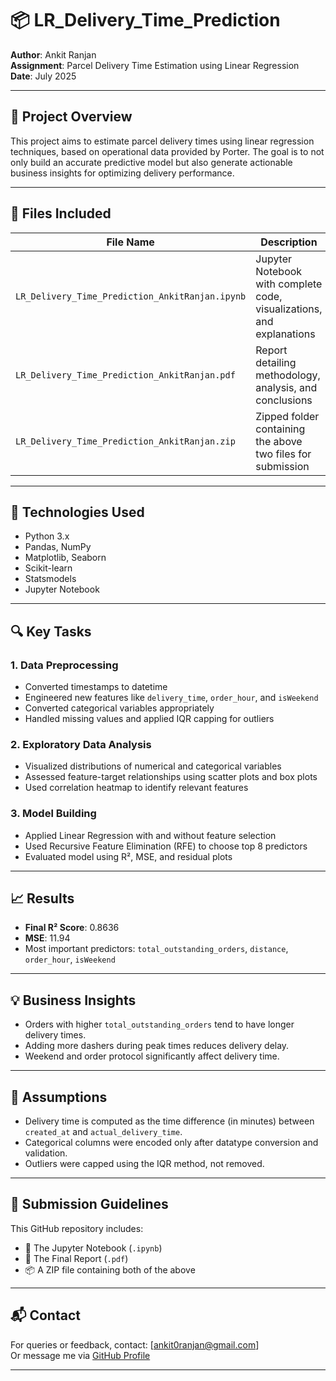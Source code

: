 # 📦 LR_Delivery_Time_Prediction

**Author**: Ankit Ranjan  
**Assignment**: Parcel Delivery Time Estimation using Linear Regression    
**Date**: July 2025  

---

## 📘 Project Overview

This project aims to estimate parcel delivery times using linear regression techniques, based on operational data provided by Porter. The goal is to not only build an accurate predictive model but also generate actionable business insights for optimizing delivery performance.

---

## 📂 Files Included

| File Name                                         | Description                                                                 |
|--------------------------------------------------|-----------------------------------------------------------------------------|
| `LR_Delivery_Time_Prediction_AnkitRanjan.ipynb`  | Jupyter Notebook with complete code, visualizations, and explanations      |
| `LR_Delivery_Time_Prediction_AnkitRanjan.pdf`    | Report detailing methodology, analysis, and conclusions                    |
| `LR_Delivery_Time_Prediction_AnkitRanjan.zip`    | Zipped folder containing the above two files for submission                |

---

## 🔧 Technologies Used

- Python 3.x
- Pandas, NumPy
- Matplotlib, Seaborn
- Scikit-learn
- Statsmodels
- Jupyter Notebook

---

## 🔍 Key Tasks

### 1. Data Preprocessing
- Converted timestamps to datetime
- Engineered new features like `delivery_time`, `order_hour`, and `isWeekend`
- Converted categorical variables appropriately
- Handled missing values and applied IQR capping for outliers

### 2. Exploratory Data Analysis
- Visualized distributions of numerical and categorical variables
- Assessed feature-target relationships using scatter plots and box plots
- Used correlation heatmap to identify relevant features

### 3. Model Building
- Applied Linear Regression with and without feature selection
- Used Recursive Feature Elimination (RFE) to choose top 8 predictors
- Evaluated model using R², MSE, and residual plots

---

## 📈 Results

- **Final R² Score**: 0.8636  
- **MSE**: 11.94  
- Most important predictors: `total_outstanding_orders`, `distance`, `order_hour`, `isWeekend`

---

## 💡 Business Insights

- Orders with higher `total_outstanding_orders` tend to have longer delivery times.
- Adding more dashers during peak times reduces delivery delay.
- Weekend and order protocol significantly affect delivery time.

---

## 📌 Assumptions

- Delivery time is computed as the time difference (in minutes) between `created_at` and `actual_delivery_time`.
- Categorical columns were encoded only after datatype conversion and validation.
- Outliers were capped using the IQR method, not removed.

---

## 📝 Submission Guidelines

This GitHub repository includes:
- 📓 The Jupyter Notebook (`.ipynb`)
- 📄 The Final Report (`.pdf`)
- 📦 A ZIP file containing both of the above


---

## 📬 Contact

For queries or feedback, contact: [ankit0ranjan@gmail.com]  
Or message me via [GitHub Profile](https://github.com/ankit-ranjan-neu)

---
